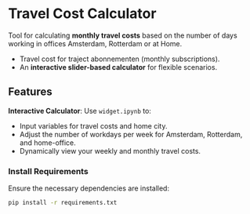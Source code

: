 # Travel Cost Calculator

Tool for calculating **monthly travel costs** based on the number of days working in offices Amsterdam, 
Rotterdam or at Home.

- Travel cost for traject abonnementen (monthly subscriptions).
- An **interactive slider-based calculator** for flexible scenarios.

## Features

**Interactive Calculator**: Use `widget.ipynb` to:
   - Input variables for travel costs and home city.
   - Adjust the number of workdays per week for Amsterdam, Rotterdam, and home-office.
   - Dynamically view your weekly and monthly travel costs.

### Install Requirements
Ensure the necessary dependencies are installed:
```bash
pip install -r requirements.txt
